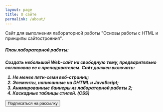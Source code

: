```yaml
---
layout: page
title: О сайте
permalink: /about/
---
```


<p>
    Сайт для выполнения лабораторной работы "Основы работы с HTML и принципы сайтостроения".
</p>
<h5>План лабораторной работы:<h5>
<p>
Создать небольшой Web-сайт на свободную тему, предварительно согласовав ее с преподавателем. Сайт должен включать:
</p>
<ol>
    <li>Не менее пяти-семи веб-страниц;</li>
    <li>Элементы, написанные на DHTML и JavaScript;</li>
    <li>Анимированные баннеры из лабораторной работы 2;</li>
    <li>Каскадные таблицы стилей. (CSS)</li>
</ol>

<button class="btn btn-info" type="button" id="button">
Подписаться на рассылку
</button>

<script>
document.getElementById('button').addEventListener("click", () => {
    const btn = document.getElementById('button');
    btn.classList.add('rotate');
    setTimeout(() => {
        btn.classList.remove('rotate');
    }, 1000);
});
</script>

<style>
.rotate {
    -webkit-animation:spin 1s linear infinite;
    -moz-animation:spin 1s linear infinite;
    animation:spin 1s linear infinite;
}
@-moz-keyframes spin {
    100% { -moz-transform: rotate(360deg); }
}
@-webkit-keyframes spin {
    100% { -webkit-transform: rotate(360deg); }
}
@keyframes spin {
    100% {
        -webkit-transform: rotate(360deg);
        transform:rotate(360deg);
    }
}
</style>
